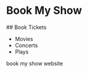 # Book My Show
</hl>
## Book Tickets
<ul>
<li> Movies </li>
<li> Concerts</li>
<li> Plays</li>
</ul>
book my show website

